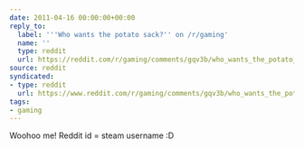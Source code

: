 ```yaml
---
date: 2011-04-16 00:00:00+00:00
reply_to:
  label: '''Who wants the potato sack?'' on /r/gaming'
  name: ''
  type: reddit
  url: https://reddit.com/r/gaming/comments/gqv3b/who_wants_the_potato_sack/
source: reddit
syndicated:
- type: reddit
  url: https://www.reddit.com/r/gaming/comments/gqv3b/who_wants_the_potato_sack/c1pl1st/
tags:
- gaming
---
```


Woohoo me! Reddit id = steam username :D